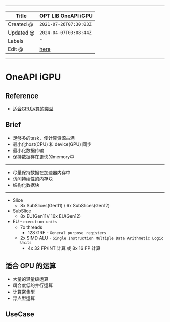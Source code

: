 -----

| Title     | OPT LIB OneAPI iGPU                               |
| --------- | ------------------------------------------------- |
| Created @ | `2021-07-26T07:30:03Z`                            |
| Updated @ | `2024-04-07T03:08:44Z`                            |
| Labels    | \`\`                                              |
| Edit @    | [here](https://github.com/junxnone/opt/issues/40) |

-----

# OneAPI iGPU

## Reference

  - [适合GPU运算的类型](https://blog.csdn.net/fortuna_i/article/details/81183971)

## Brief

  - 足够多的task，使计算资源占满
  - 最小化host(CPU) 和 device(GPU) 同步
  - 最小化数据传输
  - 保持数据存在更快的memory中

-----

  - 尽量保持数据在加速器内存中
  - 访问持续性的内存块
  - 结构化数据块

-----

  - Slice
      - 8x SubSlices(Gen11) / 6x SubSlices(Gen12)
  - SubSlice
      - 8x EU(Gen11)/ 16x EU(Gen12)
  - EU - `execution units`
      - 7x threads
          - 128 GRF - `General purpose registers`
      - 2x SIMD ALU - `Single Instruction Multiple Data Arithmetic Logic
        Units`
          - 4x 32 FP/INT 计算 或 8x 16 FP 计算

## 适合 GPU 的运算

  - 大量的轻量级运算
  - 耦合度低的并行运算
  - 计算密集型
  - 浮点型运算

## UseCase
